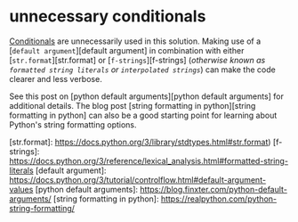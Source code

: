 # unnecessary conditionals

[Conditionals][conditionals] are unnecessarily used in this solution.
Making use of a [`default argument`][default argument] in combination with either [`str.format`][str.format] or [`f-strings`][f-strings] (_otherwise known as `formatted string literals` or `interpolated strings`_) can make the code clearer and less verbose.

See this post on [python default arguments][python default arguments] for additional details.
The blog post [string formatting in python][string formatting in python] can also be a good starting point for learning about Python's string formatting options.

[conditionals]: https://github.com/exercism/python/blob/main/concepts/conditionals/introduction.md
[str.format]: https://docs.python.org/3/library/stdtypes.html#str.format)
[f-strings]: https://docs.python.org/3/reference/lexical_analysis.html#formatted-string-literals
[default argument]: https://docs.python.org/3/tutorial/controlflow.html#default-argument-values
[python default arguments]: https://blog.finxter.com/python-default-arguments/
[string formatting in python]: https://realpython.com/python-string-formatting/


